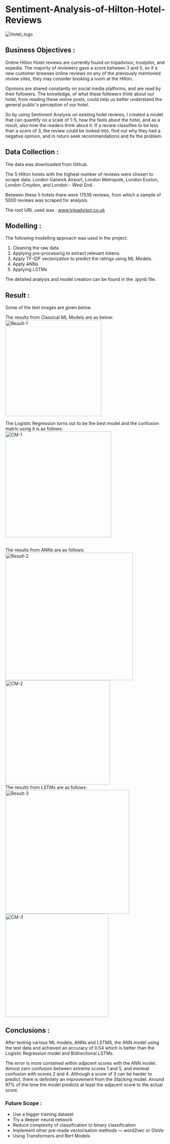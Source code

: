 # Sentiment-Analysis-of-Hilton-Hotel-Reviews
 
![Hotel_logo](https://user-images.githubusercontent.com/106606656/211645486-be0f3a74-dc83-4468-8bb6-4a80d7493887.jpg)

## Business Objectives :

Online Hilton Hotel reviews are currently found on tripadvisor, trustpilot, and expedia. The majority of reviewers gave a score between 3 and 5, so if a new customer browses online reviews on any of the previously mentioned review sites, they may consider booking a room at the Hilton.

Opinions are shared constantly on social media platforms, and are read by their followers. The knowledge, of what these followers think about our hotel, from reading these online posts, could help us better understand the general public's perception of our hotel.

So by using Sentiment Analysis on existing hotel reviews, I created a model that can quantify on a scale of 1-5, how the feels about the hotel, and as a result, also how the readers think about it. If a review classifies to be less than a score of 3, the review could be looked into, find out why they had a negative opinion, and in return seek recommendations and fix the problem.

## Data Collection :

The data was downloaded from Github.

The 5 Hilton hotels with the highest number of reviews were chosen to scrape data: London Gatwick Airport, London Metropole, London Euston, London Croydon, and London - West End. 

Between these 5 hotels there were 17538 reviews, from which a sample of 5000 reviews was scraped for analysis.

The root URL used was : www.tripadvisor.co.uk

## Modelling :

The following modelling approach was used in the project:

1. Cleaning the raw data
2. Applying pre-processing to extract relevant tokens.
3. Apply TF-IDF vectorization to predict the ratings using ML Models.
4. Apply ANNs
5. Applying LSTMs

The detailed analysis and model creation can be found in the .ipynb file. 

## Result :

Some of the test images are given below.

The results from Classical ML Models are as below:
<br>
<img width="303" alt="Result-1" src="https://user-images.githubusercontent.com/106606656/211777092-1644617c-51c2-4654-a823-2ae31914b18d.png">


The Logistic Regression turns out to be the best model and the confusion matrix using it is as follows:
<br>
<img width="334" alt="CM-1" src="https://user-images.githubusercontent.com/106606656/211769955-8cd6e30c-68de-4313-b73c-992f396a6073.png">

<br>
The results from ANNs are as follows:
<br>
<img width="402" alt="Result-2" src="https://user-images.githubusercontent.com/106606656/211777028-ba00fd2b-ff80-4dc8-b10e-0552c90bebcb.png">

<img width="329" alt="CM-2" src="https://user-images.githubusercontent.com/106606656/211769985-0786ba5d-0535-4f38-b354-9ad31f9744d2.png">

<br>
The results from LSTMs are as follows:
<br>
<img width="390" alt="Result-3" src="https://user-images.githubusercontent.com/106606656/211776979-9a9cb6a8-d5e6-4d45-a50b-ba73bfd3be59.png">

<img width="325" alt="CM-3" src="https://user-images.githubusercontent.com/106606656/211770005-7cc2fc96-538e-40e2-bf9f-a641380aeb1c.png">



## Conclusions :

After testing various ML models, ANNs and LSTMS, the ANN model using the test data and achieved an accuracy of 0.54 which is better than the Logistic Regression model and Bidirectional LSTMs.

The error is more contained within adjacent scores with the ANN model. Almost zero confusion between extreme scores 1 and 5, and minimal confusion with scores 2 and 4. Although a score of 3 can be harder to predict, there is definitely an improvement from the Stacking model. Around 97% of the time the model predicts at least the adjacent score to the actual score.

### Future Scope :
  - Use a bigger training dataset
  - Try a deeper neural network
  - Reduce complexity of classification to binary classification
  - Implement other pre-made vectorisation methods — word2vec or GloVe
  - Using Transformers and Bert Models
